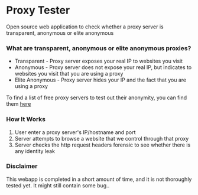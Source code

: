 # Proxy Tester

Open source web application to check whether a proxy server is transparent, anonymous or elite anonymous

### What are transparent, anonymous or elite anonymous proxies?
* Transparent - Proxy server exposes your real IP to websites you visit
* Anonymous - Proxy server does not expose your real IP, but indicates to websites you visit that you are using a proxy
* Elite Anonymous - Proxy server hides your IP and the fact that you are using a proxy

To find a list of free proxy servers to test out their anonymity, you can find them [here](https://proxy-list.org/english/index.php)

### How It Works
1. User enter a proxy server's IP/hostname and port
2. Server attempts to browse a website that we control through that proxy
3. Server checks the http request headers forensic to see whether there is any identity leak

### Disclaimer
This webapp is completed in a short amount of time, and it is not thoroughly tested yet. It might still contain some bug..
